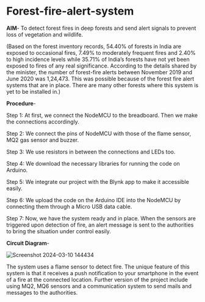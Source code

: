 # Forest-fire-alert-system

**AIM**- To detect forest fires in deep forests and send alert signals to prevent loss of vegetation and wildlife. 

(Based on the forest inventory records, 54.40% of forests in India are exposed to occasional fires, 7.49% to moderately frequent fires and 2.40% to high incidence levels while 35.71% of India’s forests have not yet been exposed to fires of any real significance. According to the details shared by the minister, the number of forest-fire alerts between November 2019 and June 2020 was 1,24,473. This was possible because of the forest fire alert systems that are in place. There are many other forests where this system is yet to be installed in.)

**Procedure**- 

Step 1: At first, we connect the NodeMCU to the breadboard. Then we make the connections accordingly.

Step 2:  We connect the pins of NodeMCU with those of the flame sensor, MQ2 gas sensor and buzzer.

Step 3:  We use resistors in between the connections and LEDs too.

Step 4:  We download the necessary libraries for running the code on Arduino.

Step 5: We integrate our project with the Blynk app to make it accessible easily.

Step 6:  We upload the code on the Arduino IDE into the NodeMCU by connecting them through a Micro USB data cable.

Step 7: Now, we have the system ready and in place. When the sensors are triggered upon detection of fire, an alert message is sent to the authorities to bring the situation under control easily.

**Circuit Diagram**- 

![Screenshot 2024-03-10 144434](https://github.com/sakethdss/Forest-fire-alert-system/assets/162797972/eaf788d3-9c11-4da6-9568-0c2906b79281)

The system uses a flame sensor to detect fire. The unique feature of this system is that it receives a push notification to your smartphone in the event of a fire at the connected location. Further version of the project include using MQ2, MQ6 sensors and a communication system to send mails and messages to the authorities.
